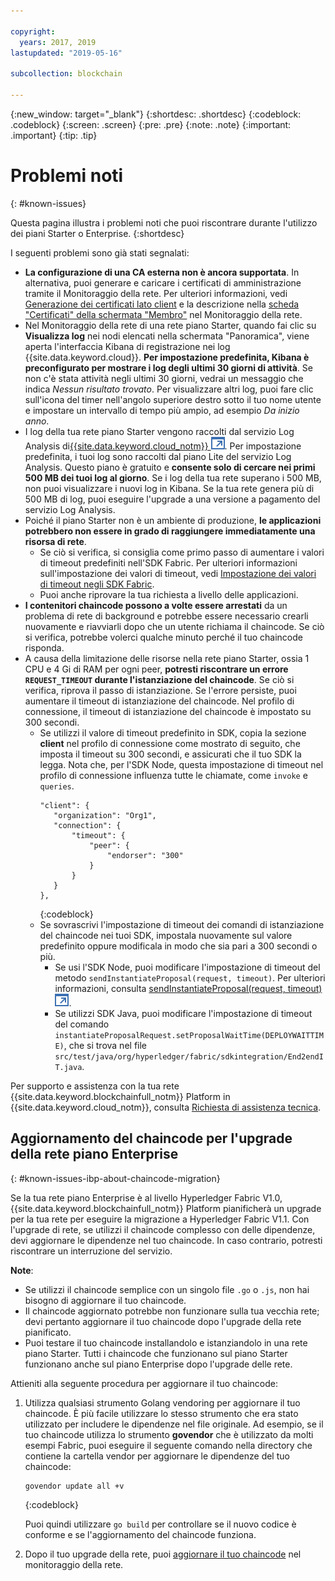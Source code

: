 ```yaml
---

copyright:
  years: 2017, 2019
lastupdated: "2019-05-16"

subcollection: blockchain

---
```


{:new_window: target="_blank"}
{:shortdesc: .shortdesc}
{:codeblock: .codeblock}
{:screen: .screen}
{:pre: .pre}
{:note: .note}
{:important: .important}
{:tip: .tip}

# Problemi noti
{: #known-issues}

Questa pagina illustra i problemi noti che puoi riscontrare durante l'utilizzo dei piani Starter o Enterprise.
{:shortdesc}

I seguenti problemi sono già stati segnalati:
- **La configurazione di una CA esterna non è ancora supportata**. In alternativa, puoi generare e caricare i certificati di amministrazione tramite il Monitoraggio della rete. Per ulteriori informazioni, vedi [Generazione dei certificati lato client](/docs/services/blockchain/v10_application.html#dev-app-enroll-panel) e la descrizione nella [scheda "Certificati" della schermata "Membro"](/docs/services/blockchain/v10_dashboard.html#ibp-dashboard-members) nel Monitoraggio della rete.
- Nel Monitoraggio della rete di una rete piano Starter, quando fai clic su **Visualizza log** nei nodi elencati nella schermata "Panoramica", viene aperta l'interfaccia Kibana di registrazione nei log {{site.data.keyword.cloud}}. **Per impostazione predefinita, Kibana è preconfigurato per mostrare i log degli ultimi 30 giorni di attività**. Se non c'è stata attività negli ultimi 30 giorni, vedrai un messaggio che indica *Nessun risultato trovato*. Per visualizzare altri log, puoi fare clic sull'icona del timer nell'angolo superiore destro sotto il tuo nome utente e impostare un intervallo di tempo più ampio, ad esempio *Da inizio anno*.
- I log della tua rete piano Starter vengono raccolti dal servizio Log Analysis di[{{site.data.keyword.cloud_notm}} ![Icona link esterno](images/external_link.svg "Icona link esterno")](https://cloud.ibm.com/catalog/services/log-analysis). Per impostazione predefinita, i tuoi log sono raccolti dal piano Lite del servizio Log Analysis. Questo piano è gratuito e **consente solo di cercare nei primi 500 MB dei tuoi log al giorno**. Se i log della tua rete superano i 500 MB, non puoi visualizzare i nuovi log in Kibana. Se la tua rete genera più di 500 MB di log, puoi eseguire l'upgrade a una versione a pagamento del servizio Log Analysis.
- Poiché il piano Starter non è un ambiente di produzione, **le applicazioni potrebbero non essere in grado di raggiungere immediatamente una risorsa di rete**.
  - Se ciò si verifica, si consiglia come primo passo di aumentare i valori di timeout predefiniti nell'SDK Fabric. Per ulteriori informazioni sull'impostazione dei valori di timeout, vedi [Impostazione dei valori di timeout negli SDK Fabric](/docs/services/blockchain/best_practices.html#best-practices-app-set-timeout-in-sdk).
  - Puoi anche riprovare la tua richiesta a livello delle applicazioni.
- **I contenitori chaincode possono a volte essere arrestati** da un problema di rete di background e potrebbe essere necessario crearli nuovamente e riavviarli dopo che un utente richiama il chaincode. Se ciò si verifica, potrebbe volerci qualche minuto perché il tuo chaincode risponda.
- A causa della limitazione delle risorse nella rete piano Starter, ossia 1 CPU e 4 Gi di RAM per ogni peer, **potresti riscontrare un errore `REQUEST_TIMEOUT` durante l'istanziazione del chaincode**. Se ciò si verifica, riprova il passo di istanziazione. Se l'errore persiste, puoi aumentare il timeout di istanziazione del chaincode. Nel profilo di connessione, il timeout di istanziazione del chaincode è impostato su 300 secondi.
  - Se utilizzi il valore di timeout predefinito in SDK, copia la sezione **client** nel profilo di connessione come mostrato di seguito, che imposta il timeout su 300 secondi, e assicurati che il tuo SDK la legga. Nota che, per l'SDK Node, questa impostazione di timeout nel profilo di connessione influenza tutte le chiamate, come `invoke` e `queries`.
    ```
    "client": {
       "organization": "Org1",
       "connection": {
           "timeout": {
               "peer": {
                   "endorser": "300"
               }
           }
       }
    },
    ```
    {:codeblock}
  - Se sovrascrivi l'impostazione di timeout dei comandi di istanziazione del chaincode nei tuoi SDK, impostala nuovamente sul valore predefinito oppure modificala in modo che sia pari a 300 secondi o più.
    - Se usi l'SDK Node, puoi modificare l'impostazione di timeout del metodo `sendInstantiateProposal(request, timeout)`. Per ulteriori informazioni, consulta [sendInstantiateProposal(request, timeout) ![Icona link esterno](images/external_link.svg "Icona link esterno")](https://fabric-sdk-node.github.io/Channel.html#sendInstantiateProposal).
    - Se utilizzi SDK Java, puoi modificare l'impostazione di timeout del comando `instantiateProposalRequest.setProposalWaitTime(DEPLOYWAITTIME)`, che si trova nel file `src/test/java/org/hyperledger/fabric/sdkintegration/End2endIT.java`.

Per supporto e assistenza con la tua rete {{site.data.keyword.blockchainfull_notm}} Platform in {{site.data.keyword.cloud_notm}}, consulta [Richiesta di assistenza tecnica](/docs/services/blockchain/ibmblockchain_support.html#blockchain-support).

## Aggiornamento del chaincode per l'upgrade della rete piano Enterprise
{: #known-issues-ibp-about-chaincode-migration}

Se la tua rete piano Enterprise è al livello Hyperledger Fabric V1.0, {{site.data.keyword.blockchainfull_notm}} Platform pianificherà un upgrade per la tua rete per eseguire la migrazione a Hyperledger Fabric V1.1. Con l'upgrade di rete, se utilizzi il chaincode complesso con delle dipendenze, devi aggiornare le dipendenze nel tuo chaincode. In caso contrario, potresti riscontrare un interruzione del servizio.

**Note**:
- Se utilizzi il chaincode semplice con un singolo file `.go` o `.js`, non hai bisogno di aggiornare il tuo chaincode.
- Il chaincode aggiornato potrebbe non funzionare sulla tua vecchia rete; devi pertanto aggiornare il tuo chaincode dopo l'upgrade della rete pianificato.
- Puoi testare il tuo chaincode installandolo e istanziandolo in una rete piano Starter. Tutti i chaincode che funzionano sul piano Starter funzionano anche sul piano Enterprise dopo l'upgrade delle rete.

Attieniti alla seguente procedura per aggiornare il tuo chaincode:
1. Utilizza qualsiasi strumento Golang vendoring per aggiornare il tuo chaincode. È più facile utilizzare lo stesso strumento che era stato utilizzato per includere le dipendenze nel file originale. Ad esempio, se il tuo chaincode utilizza lo strumento **govendor** che è utilizzato da molti esempi Fabric, puoi eseguire il seguente comando nella directory che contiene la cartella vendor per aggiornare le dipendenze del tuo chaincode:
    ```
    govendor update all +v
    ```
    {:codeblock}

    Puoi quindi utilizzare `go build` per controllare se il nuovo codice è conforme e se l'aggiornamento del chaincode funziona.

2. Dopo il tuo upgrade della rete, puoi [aggiornare il tuo chaincode](/docs/services/blockchain/howto/install_instantiate_chaincode.html#install-instantiate-chaincode-update-cc) nel monitoraggio della rete.
